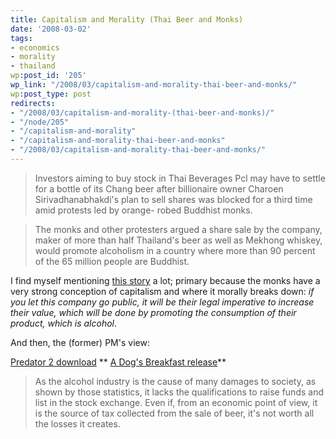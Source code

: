 ```yaml
---
title: Capitalism and Morality (Thai Beer and Monks)
date: '2008-03-02'
tags:
- economics
- morality
- thailand
wp:post_id: '205'
wp_link: "/2008/03/capitalism-and-morality-thai-beer-and-monks/"
wp:post_type: post
redirects:
- "/2008/03/capitalism-and-morality-(thai-beer-and-monks)/"
- "/node/205"
- "/capitalism-and-morality"
- "/capitalism-and-morality-thai-beer-and-monks"
- "/2008/03/capitalism-and-morality-thai-beer-and-monks/"
---
```


>

> Investors aiming to buy stock in Thai Beverages Pcl may have to settle for a bottle of its Chang beer after billionaire owner Charoen Sirivadhanabhakdi's plan to sell shares was blocked for a third time amid protests led by orange- robed Buddhist monks.

> The monks and other protesters argued a share sale by the company, maker of more than half Thailand's beer as well as Mekhong whiskey, would promote alcoholism in a country where more than 90 percent of the 65 million people are Buddhist.

I find myself mentioning [this story](http://www.bloomberg.com/apps/news?pid=10000080&sid=afr76o.Ii2GE&refer=asia) a lot; primary because the monks have a very strong conception of capitalism and where it morally breaks down: _if you let this company go public, it will be their legal imperative to increase their value, which will be done by promoting the consumption of their product, which is alcohol_.

And then, the (former) PM's view:

[Predator 2 download](http://www.womeningreen.org/?predator_2) ** [A Dog's Breakfast release](http://time-travel.com/?a_dog_s_breakfast)**

>

> As the alcohol industry is the cause of many damages to society, as shown by those statistics, it lacks the qualifications to raise funds and list in the stock exchange. Even if, from an economic point of view, it is the source of tax collected from the sale of beer, it's not worth all the losses it creates.

